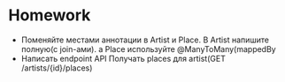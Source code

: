Homework
========

- Поменяйте местами аннотации в Artist и Place. В Artist напишите полную(с join-ами). а Place используйте @ManyToMany(mappedBy
- Написать endpoint API Получать places для artist(GET /artists/{id}/places) 

